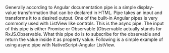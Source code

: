 Generally according to Angular documentation pipe is a simple display-value transformation that can be declared in HTML. 
Pipe takes an input and transforms it to a desired output. One of the built-in Angular pipes is very commonly used with ListView 
like controls. This is the async pipe. The input of this pipe is either Promise<Array> or Observable<Array> (Observable actually 
stands for RxJS.Observable. What this pipe do is to subscribe for the observable and return the value inside it as property value. 
Following is a simple example of using async pipe with NativeScript-Angular ListView.

<snippet id='using-async-pipe-code'/>